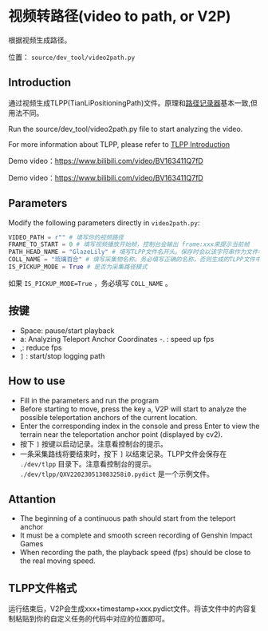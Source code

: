 # 视频转路径(video to path, or V2P)

根据视频生成路径。

位置： `source/dev_tool/video2path.py`

## Introduction

通过视频生成TLPP(TianLiPositioningPath)文件。原理和[路径记录器](path_recorder.md)基本一致,但用法不同。

Run the source/dev_tool/video2path.py file to start analyzing the video.

For more information about TLPP, please refer to [TLPP Introduction](TianLiPositioningPath.md)

Demo video：<https://www.bilibili.com/video/BV163411Q7fD>

Demo video：<https://www.bilibili.com/video/BV163411Q7fD>

## Parameters

Modify the following parameters directly in `video2path.py`:

```python
VIDEO_PATH = r"" # 填写你的视频路径
FRAME_TO_START = 0 # 填写视频播放开始帧，控制台会输出 frame:xxx来提示当前帧
PATH_HEAD_NAME = "GlazeLily" # 填写TLPP文件名开头。保存时会以该字符串作为文件名的开头。
COLL_NAME = "琉璃百合" # 填写采集物名称。务必填写正确的名称，否则生成的TLPP文件中的adsorptive_position可能为空列表。
IS_PICKUP_MODE = True # 是否为采集路径模式
```

如果 `IS_PICKUP_MODE=True` ，务必填写 `COLL_NAME` 。

## 按键

- Space: pause/start playback
- a: Analyzing Teleport Anchor Coordinates
  -. : speed up fps
- ,: reduce fps
- `]` : start/stop logging path

## How to use

- Fill in the parameters and run the program
- Before starting to move, press the key `a`, V2P will start to analyze the possible teleportation anchors of the current location.
- Enter the corresponding index in the console and press Enter to view the terrain near the teleportation anchor point (displayed by cv2).
- 按下 `]` 按键以启动记录。注意看控制台的提示。
- 一条采集路线将要结束时，按下 `]` 以结束记录。TLPP文件会保存在 `./dev/tlpp` 目录下。注意看控制台的提示。 `./dev/tlpp/QXV220230513083258i0.pydict` 是一个示例文件。

## Attantion

- The beginning of a continuous path should start from the teleport anchor
- It must be a complete and smooth screen recording of Genshin Impact Games
- When recording the path, the playback speed (fps) should be close to the real moving speed.

## TLPP文件格式

运行结束后，V2P会生成xxx+timestamp+xxx.pydict文件。将该文件中的内容复制粘贴到你的自定义任务的代码中对应的位置即可。
